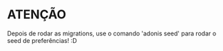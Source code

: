 # ATENÇÃO
Depois de rodar as migrations, use o comando 'adonis seed' para rodar o seed de preferências! :D

